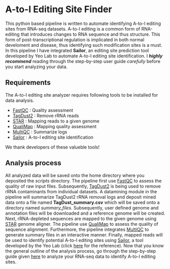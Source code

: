 # A-to-I Editing Site Finder
This python based pipeline is written to automate identifying A-to-I editing sites from RNA-seq datasets. A-to-I editing is a common form of RNA-editing that introduces changes to RNA sequence and thus structure. This form of post-transcriptional regulation is implicated in both normal develoment and disease, thus identifying such modification sites is a must. In this pipeline I have integrated **Sailor**, an editing site prediction tool developed by Yeo Lab to automate A-to-I editing site identification. I ***highly recommend*** reading through the step-by-step user guide *carefully* before you start analyzing your data.

## Requirements
The A-to-I editing site analyzer requires following tools to be installed for data analysis.

- [FastQC](https://www.bioinformatics.babraham.ac.uk/projects/fastqc/) : Quality assessment
- [TagDust2](http://tagdust.sourceforge.net/) : Remove rRNA reads
- [STAR](https://github.com/alexdobin/STAR) : Mapping reads to a given genome
- [QualiMap](http://qualimap.bioinfo.cipf.es/) : Mapping quality assessment
- [MultiQC](https://github.com/ewels/MultiQC) : Summarize logs
- [Sailor](https://github.com/YeoLab/sailor) : A-to-I editing site identification

We thank developers of these valueble tools!

## Analysis process
All analyzed data will be saved onto the home directory where you deposited the *scripts* directory. The pipeline first use [FastQC](https://www.bioinformatics.babraham.ac.uk/projects/fastqc/) to assess the quality of raw input files. Subsequently, [TagDust2](http://tagdust.sourceforge.net/) is being used to remove rRNA contaminants from individual datasets. A datamining module in the pipeline will summarize TagDust2 rRNA removal logs and deposit mined data onto a file named **TagDust_summary.csv** which will be saved onto a directory named *summary_files*. Subsequently, user defined genome and annotation files will be downloaded and a reference genome will be created. Next, rRNA-depleted sequences are mapped to the given genome using [STAR](https://github.com/alexdobin/STAR) genome aligner. The pipeline use [QualiMap](http://qualimap.bioinfo.cipf.es/) to assess the quality of sequence alignment. Furthermore, the pipeline integrates [MultiQC](https://github.com/ewels/MultiQC) to generate summary files in an interactive manner. Finally, mapped reads will be used to identify potential A-to-I editing sites using [Sailor](https://github.com/YeoLab/sailor), a tool developed by the Yeo Lab (click [here](https://www.cell.com/cell-reports/fulltext/S2211-1247(14)00028-X?_returnURL=https%3A%2F%2Flinkinghub.elsevier.com%2Fretrieve%2Fpii%2FS221112471400028X%3Fshowall%3Dtrue#app3) for the reference). Now that you know the general outline of the analysis process, go through the step-by-step guide given [here](https://github.com/jkkbuddika/eCLIP-Data-Analyzer/blob/master/USERGUIDE.md) to analyze your RNA-seq data to identify A-to-I editing sites.
